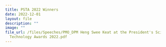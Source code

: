 ```yaml
---
title: PSTA 2022 Winners
date: 2022-12-01
layout: file
description: ""
image: ""
file_url: /files/Speeches/PMO_DPM Heng Swee Keat at the President's Science and
  Technology Awards 2022.pdf
---
```

